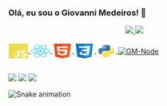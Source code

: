 ### Olá, eu sou o Giovanni Medeiros! 👋



<div align="center">
  <a href="https://github.com/ggabriel-10">
  <img height="150em" src="https://github-readme-stats.vercel.app/api?username=ggabriel-10&show_icons=true&theme=dark&include_all_commits=true&count_private=true"/>
  <img height="150em" src="https://github-readme-stats.vercel.app/api/top-langs/?username=ggabriel-10&layout=compact&langs_count=7&theme=dark"/>
</div>
<div style="display: inline_block"><br>
  <img align="center" alt="GM-Js" height="30" width="40" src="https://raw.githubusercontent.com/devicons/devicon/master/icons/javascript/javascript-plain.svg">
  <img align="center" alt="GM-React" height="30" width="40" src="https://raw.githubusercontent.com/devicons/devicon/master/icons/react/react-original.svg">
  <img align="center" alt="GM-HTML" height="30" width="40" src="https://raw.githubusercontent.com/devicons/devicon/master/icons/html5/html5-original.svg">
  <img align="center" alt="GM-CSS" height="30" width="40" src="https://raw.githubusercontent.com/devicons/devicon/master/icons/css3/css3-original.svg">
  <img align="center" alt="GM-Python" height="30" width="40" src="https://raw.githubusercontent.com/devicons/devicon/master/icons/python/python-original.svg">
  <img align="center" alt="GM-Node" height="30" width="40" src="https://cdn.jsdelivr.net/gh/devicons/devicon/icons/nodejs/nodejs-original.svg" />
</div>
  
  
  ##
  
<div>
  <a href="https://instagram.com/g.gabriel_10" target="_blank"><img src="https://img.shields.io/badge/-Instagram-%23E4405F?style=for-the-badge&logo=instagram&logoColor=white" target="_blank"></a>
 	  <a href = "mailto:ggabriel.medeiros@hotmail.com"><img src="https://img.shields.io/badge/-Gmail-%23333?style=for-the-badge&logo=gmail&logoColor=white" target="_blank"></a>
  <a href="https://www.linkedin.com/in/giovanni-medeiros-382806192/" target="_blank"><img src="https://img.shields.io/badge/-LinkedIn-%230077B5?style=for-the-badge&logo=linkedin&logoColor=white" target="_blank"></a> 
 
  
  ![Snake animation](https://github.com/ggabriel-10/ggabriel-10/blob/output/github-contribution-grid-snake.svg)
</div>
